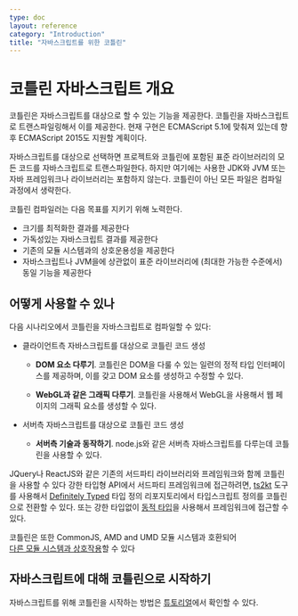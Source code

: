 ```yaml
---
type: doc
layout: reference
category: "Introduction"
title: "자바스크립트를 위한 코틀린"
---
```


# 코틀린 자바스크립트 개요

코틀린은 자바스크립트를 대상으로 할 수 있는 기능을 제공한다. 코틀린을 자바스크립트로 트랜스파일링해서 이를 제공한다.
현재 구현은 ECMAScript 5.1에 맞춰져 있는데 향후 ECMAScript 2015도 지원할 계획이다.

자바스크립트를 대상으로 선택하면 프로젝트와 코틀린에 포함된 표준 라이브러리의 모든 코드를 자바스크립트로 트랜스파일한다.
하지만 여기에는 사용한 JDK와 JVM 또는 자바 프레임워크나 라이브러리는 포함하지 않는다.
코틀린이 아닌 모든 파일은 컴파일 과정에서 생략한다.

코틀린 컴파일러는 다음 목표를 지키기 위해 노력한다.

* 크기를 최적화한 결과를 제공한다
* 가독성있는 자바스크립트 결과를 제공한다
* 기존의 모듈 시스템과의 상호운용성을 제공한다
* 자바스크립트나 JVM을에 상관없이 표준 라이브러리에 (최대한 가능한 수준에서) 동일 기능을 제공한다

## 어떻게 사용할 수 있나

다음 시나리오에서 코틀린을 자바스크립트로 컴파일할 수 있다:

* 클라이언트측 자바스크립트를 대상으로 코틀린 코드 생성

    * **DOM 요소 다루기**. 코틀린은 DOM을 다룰 수 있는 일련의 정적 타입 인터페이스를 제공하며, 이를 갖고 DOM 요소를 생성하고 수정할 수 있다. 

    * **WebGL과 같은 그래픽 다루기**. 코틀린을 사용해서 WebGL을 사용해서 웹 페이지의 그래픽 요소를 생성할 수 있다.  

* 서버측 자바스크립트를 대상으로 코틀린 코드 생성

    * **서버측 기술과 동작하기**. node.js와 같은 서버측 자바스크립트를 다루는데 코틀린을 사용할 수 있다. 

JQuery나 ReactJS와 같은 기존의 서드파티 라이브러리와 프레임워크와 함께 코틀린을 사용할 수 있다
강한 타입형 API에서 서드파티 프레임워크에 접근하려면, [ts2kt](https://github.com/kotlin/ts2kt) 도구를 사용해서
[Definitely Typed](http://definitelytyped.org/) 타입 정의 리포지토리에서 타입스크립트 정의를 코틀린으로 전환할 수 있다.
또는 강한 타입없이 [동적 타입](dynamic-type.html)을 사용해서 프레임워크에 접근할 수 있다.

코틀린은 또한 CommonJS, AMD and UMD 모듈 시스템과 호환되어  
[다른 모듈 시스템과 상호작용](/docs/tutorials/javascript/working-with-modules/working-with-modules.html)할 수 있다 


## 자바스크립트에 대해 코틀린으로 시작하기

자바스크립트를 위해 코틀린을 시작하는 방법은 [튜토리얼](/docs/tutorials/javascript/kotlin-to-javascript/kotlin-to-javascript.html)에서 확인할 수 있다.
